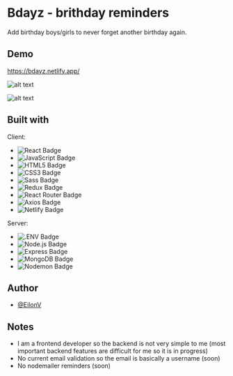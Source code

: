 
# Bdayz - brithday reminders

Add birthday boys/girls to never forget another birthday again.



## Demo

https://bdayz.netlify.app/

![alt text](https://i.ibb.co/T1HFz8t/twitter-card.png)

![alt text](https://i.ibb.co/JFq5Js3/og-image.png)
## Built with

Client:

- ![React Badge](https://img.shields.io/badge/React-61DAFB?logo=react&logoColor=000&style=flat)
- ![JavaScript Badge](https://img.shields.io/badge/JavaScript-F7DF1E?logo=javascript&logoColor=000&style=flat)
- ![HTML5 Badge](https://img.shields.io/badge/HTML5-E34F26?logo=html5&logoColor=fff&style=flat)
- ![CSS3 Badge](https://img.shields.io/badge/CSS3-1572B6?logo=css3&logoColor=fff&style=flat)
- ![Sass Badge](https://img.shields.io/badge/Sass-C69?logo=sass&logoColor=fff&style=flat)
- ![Redux Badge](https://img.shields.io/badge/Redux-764ABC?logo=redux&logoColor=fff&style=flat)
- ![React Router Badge](https://img.shields.io/badge/React%20Router-CA4245?logo=reactrouter&logoColor=fff&style=flat)
- ![Axios Badge](https://img.shields.io/badge/Axios-5A29E4?logo=axios&logoColor=fff&style=flat)
- ![Netlify Badge](https://img.shields.io/badge/Netlify-00C7B7?logo=netlify&logoColor=fff&style=flat)

Server: 

- ![.ENV Badge](https://img.shields.io/badge/.ENV-ECD53F?logo=dotenv&logoColor=000&style=flat)
- ![Node.js Badge](https://img.shields.io/badge/Node.js-393?logo=nodedotjs&logoColor=fff&style=flat)
- ![Express Badge](https://img.shields.io/badge/Express-000?logo=express&logoColor=fff&style=flat)
- ![MongoDB Badge](https://img.shields.io/badge/MongoDB-47A248?logo=mongodb&logoColor=fff&style=flat)
- ![Nodemon Badge](https://img.shields.io/badge/Nodemon-76D04B?logo=nodemon&logoColor=fff&style=flat)

## Author

- [@EilonV](https://www.github.com/eilonv)

## Notes

- I am a frontend developer so the backend is not very simple to me (most important backend features are difficult for me so it is in progress)
- No current email validation so the email is basically a username (soon)
- No nodemailer reminders (soon)
